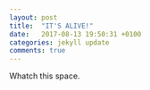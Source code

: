 ```yaml
---
layout: post
title:  "IT'S ALIVE!"
date:   2017-08-13 19:50:31 +0100
categories: jekyll update
comments: true
---
```

Whatch this space.
